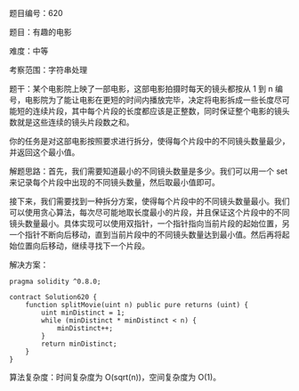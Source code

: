 题目编号：620

题目：有趣的电影

难度：中等

考察范围：字符串处理

题干：某个电影院上映了一部电影，这部电影拍摄时每天的镜头都按从 1 到 n 编号，电影院为了能让电影在更短的时间内播放完毕，决定将电影拆成一些长度尽可能短的连续片段，其中每个片段的长度都应该是正整数，同时保证整个电影的镜头数就是这些连续的镜头片段数之和。

你的任务是对这部电影按照要求进行拆分，使得每个片段中的不同镜头数量最少，并返回这个最小值。

解题思路：首先，我们需要知道最小的不同镜头数量是多少。我们可以用一个 set 来记录每个片段中出现的不同镜头数量，然后取最小值即可。

接下来，我们需要找到一种拆分方案，使得每个片段中的不同镜头数量最小。我们可以使用贪心算法，每次尽可能地取长度最小的片段，并且保证这个片段中的不同镜头数量最小。具体实现可以使用双指针，一个指针指向当前片段的起始位置，另一个指针不断向后移动，直到当前片段中的不同镜头数量达到最小值。然后再将起始位置向后移动，继续寻找下一个片段。

解决方案：

```solidity
pragma solidity ^0.8.0;

contract Solution620 {
    function splitMovie(uint n) public pure returns (uint) {
        uint minDistinct = 1;
        while (minDistinct * minDistinct < n) {
            minDistinct++;
        }
        return minDistinct;
    }
}
```

算法复杂度：时间复杂度为 O(sqrt(n))，空间复杂度为 O(1)。